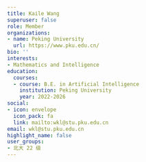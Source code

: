 ```yaml
---
title: Kaile Wang
superuser: false
role: Member
organizations:
- name: Peking University
  url: https://www.pku.edu.cn/
bio: ''
interests:
- Mathematics and Intelligence
education:
  courses:
  - course: B.E. in Artificial Intelligence
    institution: Peking University
    year: 2022-2026
social:
- icon: envelope
  icon_pack: fa
  link: mailto:wkl@stu.pku.edu.cn
email: wkl@stu.pku.edu.cn
highlight_name: false
user_groups:
- 北大 22 级
---
```


